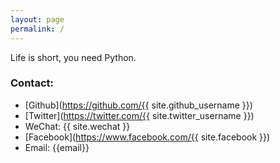 ```yaml
---
layout: page
permalink: /
---
```

Life is short, you need Python.

### Contact:
* [Github](https://github.com/{{ site.github_username }})
* [Twitter](https://twitter.com/{{ site.twitter_username }})
* WeChat: {{ site.wechat }}
* [Facebook](https://www.facebook.com/{{ site.facebook }})
* Email: {{email}}